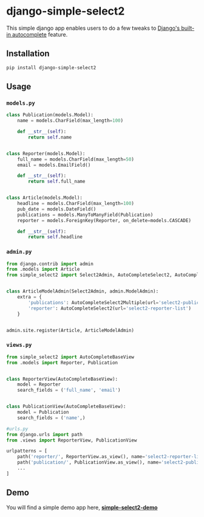 # django-simple-select2

This simple django app enables users to do a few tweaks to [Django's built-in autocomplete](https://docs.djangoproject.com/en/dev/ref/contrib/admin/#django.contrib.admin.ModelAdmin.autocomplete_fields) feature.


## Installation

```bash
pip install django-simple-select2
```


## Usage

### `models.py`

```python
class Publication(models.Model):
    name = models.CharField(max_length=100)

    def __str__(self):
        return self.name


class Reporter(models.Model):
    full_name = models.CharField(max_length=50)
    email = models.EmailField()

    def __str__(self):
        return self.full_name


class Article(models.Model):
    headline = models.CharField(max_length=100)
    pub_date = models.DateField()
    publications = models.ManyToManyField(Publication)
    reporter = models.ForeignKey(Reporter, on_delete=models.CASCADE)

    def __str__(self):
        return self.headline
```


### `admin.py`

```python
from django.contrib import admin
from .models import Article
from simple_select2 import Select2Admin, AutoCompleteSelect2, AutoCompleteSelect2Multiple


class ArticleModelAdmin(Select2Admin, admin.ModelAdmin):
    extra = {
        'publications': AutoCompleteSelect2Multiple(url='select2-publication-list'),
        'reporter': AutoCompleteSelect2(url='select2-reporter-list')
    }


admin.site.register(Article, ArticleModelAdmin)
```


### `views.py`

```python
from simple_select2 import AutoCompleteBaseView
from .models import Reporter, Publication


class ReporterView(AutoCompleteBaseView):
    model = Reporter
    search_fields = ('full_name', 'email')


class PublicationView(AutoCompleteBaseView):
    model = Publication
    search_fields = ('name',)

#urls.py
from django.urls import path
from .views import ReporterView, PublicationView

urlpatterns = [
    path('reporter/', ReporterView.as_view(), name='select2-reporter-list'),
    path('publication/', PublicationView.as_view(), name='select2-publication-list'),
    ...
]
```


## Demo

You will find a simple demo app here, [**simple-select2-demo**](https://github.com/jerinpetergeorge/simple-select2-demo)
